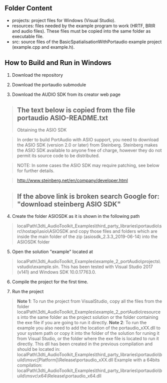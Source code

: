 Folder Content
-

- projects: project files for Windows (Visual Studio).
- resources: files needed by the example program to work (HRTF, BRIR and audio files). These files must be copied into the same folder as executable file.
- src: source files of the BasicSpatialisationWithPortaudio example project (example.cpp and example.h).

How to Build and Run in Windows
-
1. Download the repository

2. Download the portaudio submodule

3. Download the AUDIO SDK from its creator web page 

>The text below is copied from the file portaudio ASIO-README.txt
>----------------------
>Obtaining the ASIO SDK

>In order to build PortAudio with ASIO support, you need to download 
the ASIO SDK (version 2.0 or later) from Steinberg. Steinberg makes the ASIO 
SDK available to anyone free of charge, however they do not permit its 
source code to be distributed.

>NOTE: In some cases the ASIO SDK may require patching, see below 
for further details.

>http://www.steinberg.net/en/company/developer.html

>If the above link is broken search Google for:
"download steinberg ASIO SDK"
>----------------------

4. Create the folder ASIOSDK as it is shown in the following path 
>localPath\3dti_AudioToolkit_Examples\third_party_libraries\portaudio\src\hostapi\asio\ASIOSDK
and copy those files and folders which are inside the main folder of the zip (asiosdk_2.3.3_2019-06-14) into the ASIOSDK folder

5. Open the solution "example" located at 
> localPath\3dti_AudioToolkit_Examples\example_2_portAudio\projects\vstudio\example.sln. 
This has been tested with Visual Studio 2017 (v141) and Windows SDK 10.0.17763.0. 

6. Compile the project for the first time. 

7. Run the project
>**Note 1**: To run the project from VisualStudio, copy all the files from the folder 
> localPath\3dti_AudioToolkit_Examples\example_2_portAudio\resources
into the same folder as the project solution or the folder containing the exe file if you are going to run it directly.
>**Note 2**: To run the example you also need to add the location of the portaudio_xXX.dll to your system path or copy it into the folder of the solution for runing it from Visual Studio, or the folder where the exe file is located to run it directly. This dll has been created in the previous compilation and should be located in: localPath\3dti_AudioToolkit_Examples\third_party_libraries\portaudio\build\msvc\[Platform]\Release\portaudio_xXX.dll
>Example with a 64bits compilation: localPath\3dti_AudioToolkit_Examples\third_party_libraries\portaudio\build\msvc\x64\Release\portaudio_x64.dll



